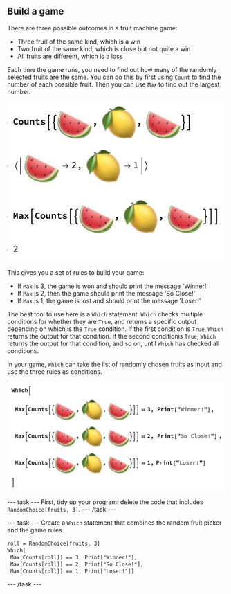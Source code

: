 ## Build a game

There are three possible outcomes in a fruit machine game:
+ Three fruit of the same kind, which is a win
+ Two fruit of the same kind, which is close but not quite a win
+ All fruits are different, which is a loss

Each time the game runs, you need to find out how many of the randomly selected fruits are the same. You can do this by first using `Count` to find the number of each possible fruit. Then you can use `Max` to find out the largest number.

![Max Counts 2](images/MaxCounts2.png)

This gives you a set of rules to build your game:

+ If `Max` is 3, the game is won and should print the message 'Winner!'
+ If `Max` is 2, then the game should print the message 'So Close!'
+ If `Max` is 1, the game is lost and should print the message 'Loser!'

The best tool to use here is a `Which` statement. `Which` checks multiple conditions for whether they are `True`, and returns a specific output depending on which is the `True` condition. If the first condition is `True`, `Which` returns the output for that condition. If the second conditionis `True`, `Which` returns the output for that condition, and so on, until `Which` has checked all conditions.

In your game, `Which` can take the list of randomly chosen fruits as input and use the three rules as conditions.

![Which Statement](images/Which.png)

--- task ---
First, tidy up your program: delete the code that includes `RandomChoice[fruits, 3]`.
--- /task ---

--- task ---
Create a `Which` statement that combines the random fruit picker and the game rules.

```
roll = RandomChoice[fruits, 3]
Which[
 Max[Counts[roll]] == 3, Print["Winner!"],
 Max[Counts[roll]] == 2, Print["So Close!"],
 Max[Counts[roll]] == 1, Print["Loser!"]]
```
--- /task ---

